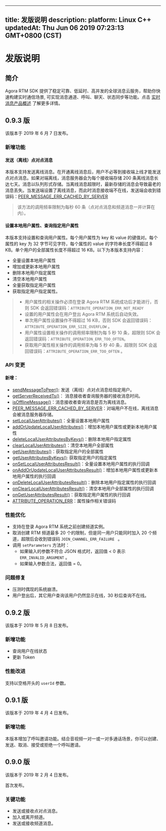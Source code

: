 
---
title: 发版说明
description: 
platform: Linux C++
updatedAt: Thu Jun 06 2019 07:23:13 GMT+0800 (CST)
---
# 发版说明
## 简介

Agora RTM SDK 提供了稳定可靠、低延时、高并发的全球消息云服务，帮助你快速构建实时通信场景,  可实现消息通道、呼叫、聊天、状态同步等功能。点击 [实时消息产品概述](../../cn/Real-time-Messaging/RTM_product.md) 了解更多详情。

## 0.9.3 版

该版本于 2019 年 6 月 7 日发布。

### 新增功能

#### 发送（离线）点对点消息

本版本支持发送离线消息。在开通离线消息后，用户不必等到接收端上线才能发送点对点消息。如果对端离线，消息服务器会为每个接收端存储 200 条离线消息长达七天。消息以队列形式存储。当离线消息超限时，最新存储的消息会导致最老的消息丢失。当发送端设置了离线消息，而此时消息接收端不在线，发送端会收到错误码：[PEER_MESSAGE_ERR_CACHED_BY_SERVER](https://docs.agora.io/cn/Video/API%20Reference/RTM_cpp/namespaceagora_1_1rtm.html#ac7c591aac4ca6867e239c8bcccc1fc5caeccb9896a862a86fa1965705e2d394fd)

> 该方法的调用频率限制为每秒 60 条（点对点消息和频道消息一并计算在内）。

#### 设置本地用户属性、查询指定用户属性

本版本支持设置和查询用户属性。每个用户属性为 key 和 value 的键值对。每个属性的 key 为 32 字节可见字符，每个属性的 value 的字符串长度不得超过 8 KB。单个用户的全部属性长度不得超过 16 KB。以下为本版本支持内容：

   - 全量设置本地用户属性
   - 增加或更新本地用户属性
   - 删除本地用户指定属性
   - 清空本地用户属性
   - 全量获取指定用户属性
   - 获取指定用户指定属性。


> - 用户属性的相关操作必须在登录 Agora RTM 系统成功后才能进行，否则 SDK 会返回错误码：`ATTRIBUTE_OPERATION_ERR_NOT_READY`
> - 设置的用户属性会在用户登出 Agora RTM 系统后自动失效。
> - 单次用户属性设置操作不得超过 16 KB，否则 SDK 会返回错误码：`ATTRIBUTE_OPERATION_ERR_SIZE_OVERFLOW` 。
> - 用户属性设置相关操作的调用频率限制为每 5 秒 10 条，超限则 SDK 会返回错误码：`ATTRIBUTE_OPERATION_ERR_TOO_OFTEN`。
> - 获取用户属性相关操作的调用频率为每 5 秒 40 条，超限则 SDK 会返回错误码：`ATTRIBUTE_OPERATION_ERR_TOO_OFTEN` 。

### API 变更

#### 新增：

- [sendMessageToPeer()](https://docs.agora.io/cn/Video/API%20Reference/RTM_cpp/classagora_1_1rtm_1_1_i_rtm_service.html#a08c1b3d444af5a2778ede48e4c677a52):  发送（离线）点对点消息给指定用户。
- [getServerReceivedTs()](https://docs.agora.io/cn/Video/API%20Reference/RTM_cpp/classagora_1_1rtm_1_1_i_message.html#ac7427e3a49bd44e53b2809e0b39511b6)： 消息接收者查询服务器的接收消息时间。
- [isOfflineMessage()](https://docs.agora.io/cn/Video/API%20Reference/RTM_cpp/classagora_1_1rtm_1_1_i_message.html#a191d3073625f002018359ee3e7cba33a)：消息接收者查询消息是否为离线消息。
- [PEER_MESSAGE_ERR_CACHED_BY_SERVER](https://docs.agora.io/cn/Video/API%20Reference/RTM_cpp/namespaceagora_1_1rtm.html#ac7c591aac4ca6867e239c8bcccc1fc5caeccb9896a862a86fa1965705e2d394fd)：对端用户不在线，离线消息会被消息服务器存储。
- [setLocalUserAttributes()](https://docs.agora.io/cn/Video/API%20Reference/RTM_cpp/classagora_1_1rtm_1_1_i_rtm_service.html#a86dcbfc38c665be8565f06c534338d33)：全量设置本地用户属性
- [addOrUpdateLocalUserAttributes()](https://docs.agora.io/cn/Video/API%20Reference/RTM_cpp/classagora_1_1rtm_1_1_i_rtm_service.html#a0a63923bd1e81e60d6ca54213a329747)：增加本地用户属性或更新本地用户属性
- [deleteLocalUserAttributesByKeys()](https://docs.agora.io/cn/Video/API%20Reference/RTM_cpp/classagora_1_1rtm_1_1_i_rtm_service.html#acb669f6c4c28e08cdf889df11e1ddeb3)：删除本地用户指定属性
- [clearLocalUserAttributes()](https://docs.agora.io/cn/Video/API%20Reference/RTM_cpp/classagora_1_1rtm_1_1_i_rtm_service.html#acb669f6c4c28e08cdf889df11e1ddeb3)：清空本地用户全部属性
- [getUserAttributes()](https://docs.agora.io/cn/Video/API%20Reference/RTM_cpp/classagora_1_1rtm_1_1_i_rtm_service.html?transId=0.9.3#a14cac887f9adb390621dd0427092a65b)：获取指定用户的全部属性
- [getUserAttributesByKeys()](https://docs.agora.io/cn/Video/API%20Reference/RTM_cpp/classagora_1_1rtm_1_1_i_rtm_service.html#af011235917c291df5581f92afa35532f): 获取指定用户的指定属性
- [onSetLocalUserAttributesResult()](https://docs.agora.io/cn/Video/API%20Reference/RTM_cpp/classagora_1_1rtm_1_1_i_rtm_service_event_handler.html#ac01ea1ff17082bbf3c8cfbaccef4dfe8)：全量设置本地用户属性的执行回调
- [onAddOrUpdateLocalUserAttributesResult()](https://docs.agora.io/cn/Video/API%20Reference/RTM_cpp/classagora_1_1rtm_1_1_i_rtm_service_event_handler.html#ab21ea7e02361debe4ebbf558cc80f268)：增加本地用户属性或更新本地用户属性的执行回调
- [onDeleteLocalUserAttributesResult()](https://docs.agora.io/cn/Video/API%20Reference/RTM_cpp/classagora_1_1rtm_1_1_i_rtm_service_event_handler.html#a2b98a102d2bb9664552e30d257679887)：删除本地用户指定属性的执行回调
- [onClearLocalUserAttributesResult()](https://docs.agora.io/cn/Video/API%20Reference/RTM_cpp/classagora_1_1rtm_1_1_i_rtm_service_event_handler.html#a94bbff8cdfee2ee306d66f73c1a29aa3)：清空本地用户全部属性的执行回调
- [onGetUserAttributesResult()](https://docs.agora.io/cn/Video/API%20Reference/RTM_cpp/classagora_1_1rtm_1_1_i_rtm_service_event_handler.html#a76058e05b9a623645ba05ea1d1796007)：获取指定用户属性的执行回调
- [ATTRIBUTE_OPERATION_ERR](https://docs.agora.io/cn/Video/API%20Reference/RTM_cpp/namespaceagora_1_1rtm.html#a9413a8cce9bbd88d8d4baade13c2ccce)：属性操作相关错误码

### 性能优化

- 支持在登录 Agora RTM 系统之前创建频道实例。
- 取消创建 RTM 频道最多 20 个的限制，但是同一用户只能同时加入 20 个频道，超限后会收到错误码 `JOIN_CHANNEL_ERR_FAILURE ` 。
- 调用 `setParameters` 方法时：
  - 如果输入的参数不符合 JSON 格式时，返回值 < 0 表示 `ERR_INVALID_ARGUMENT` 。
  - 如果输入参数合法，返回值 = 0。

### 问题修复

- 压测时偶现的系统崩溃。
- 用户登出后，其它用户查询该用户仍然显示在线，30 秒后查询不在线。

## 0.9.2 版

该版本于 2019 年 5 月 8 日发布。

### 新增功能

- 查询用户在线状态
- 更新 Token

### 性能改进

支持以空格开头的 `userId` 参数。

## 0.9.1 版

该版本于 2019 年 4 月 4 日发布。

### 新增功能

本版本增加了呼叫邀请功能。结合音视频一对一或一对多通话场景，你可以创建、发送、取消、接受或拒绝一个呼叫邀请。

## 0.9.0 版

该版本于 2019 年 2 月 4 日发布。

首次发布。

### 关键功能

- 发送或接收点对点消息。
- 加入或离开频道。
- 发送或接收频道消息。
